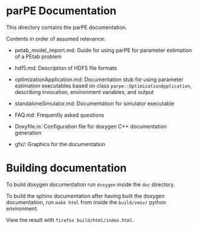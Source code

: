 # parPE Documentation

This directory contains the parPE documentation.

Contents in order of assumed relevance:

- petab_model_import.md: Guide for using parPE for parameter estimation of a
  PEtab problem

- hdf5.md: Description of HDF5 file formats

- optimizationApplication.md: Documentation stub for using parameter estimation
  executables based on class `parpe::OptimizationApplication`, describing
  invocation, environment variables, and output

- standaloneSimulator.md: Documentation for simulator executable

- FAQ.md: Frequently asked questions

- Doxyfile.in: Configuration file for doxygen C++ documentation generation

- gfx/: Graphics for the documentation


# Building documentation

To build doxygen documentation run `doxygen` inside the `doc` directory.

To build the sphinx documentation after having built the doxygen documentation,
run `make html` from inside the `build/venv/` python environment. 

View the result with `firefox build/html/index.html`.
